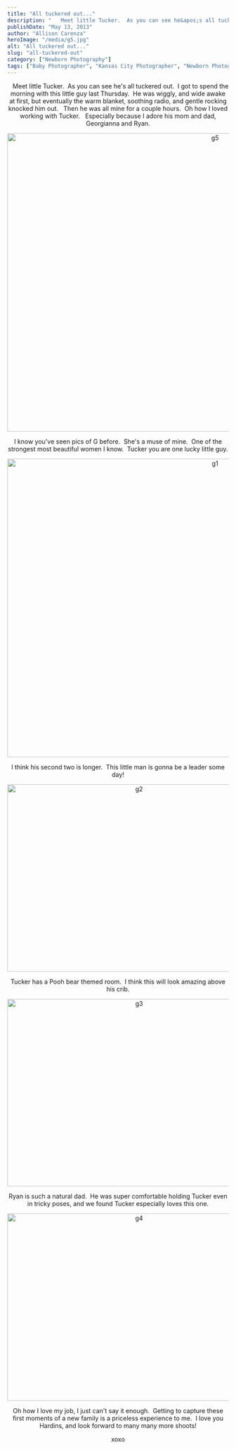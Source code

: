 ```yaml
---
title: "All tuckered out..."
description: "   Meet little Tucker.  As you can see he&apos;s all tuckered out.  I got to spend the morning with this "
publishDate: "May 13, 2013"
author: "Allison Carenza"
heroImage: "/media/g5.jpg"
alt: "All tuckered out..."
slug: "all-tuckered-out"
category: ["Newborn Photography"]
tags: ["Baby Photographer", "Kansas City Photographer", "Newborn Photography", "Newborn Pictures"]
---
```


<p style="text-align: center;">
<p style="text-align: center;">
<p style="text-align: center;">
<p style="text-align: center;">
<p style="text-align: center;">
<p style="text-align: center;">
<p style="text-align: center;">   Meet little Tucker.  As you can see he&apos;s all tuckered out.  I got to spend the morning with this little guy last Thursday.  He was wiggly, and wide awake at first, but eventually the warm blanket, soothing radio, and gentle rocking knocked him out.   Then he was all mine for a couple hours.  Oh how I loved working with Tucker.   Especially because I adore his mom and dad, Georgianna and Ryan.</p>
<p style="text-align: center;"><img class="aligncenter size-full wp-image-4842" alt="g5" src="/media/g5.jpg" width="930" height="680" srcset="/media/g5.jpg 930w, /media/g5-300x219.jpg 300w, /media/g5-768x562.jpg 768w" sizes="(max-width: 930px) 100vw, 930px" /></p>
<p style="text-align: center;">I know you&apos;ve seen pics of G before.  She&apos;s a muse of mine.  One of the strongest most beautiful women I know.  Tucker you are one lucky little guy.</p>
<p style="text-align: center;">
<p style="text-align: center;">
<p style="text-align: center;">
<p style="text-align: center;">
<p style="text-align: center;">
<p style="text-align: center;">
<p style="text-align: center;">
<p style="text-align: center;">
<p style="text-align: center;">
<p style="text-align: center;">
<p style="text-align: center;"><a href="http://www.allisoncarenza.com"><img class="aligncenter size-full wp-image-4838" alt="g1" src="/media/g1.jpg" width="930" height="680" srcset="/media/g1.jpg 930w, /media/g1-300x219.jpg 300w, /media/g1-768x562.jpg 768w" sizes="(max-width: 930px) 100vw, 930px" /></a></p>
<p style="text-align: center;">I think his second two is longer.  This little man is gonna be a leader some day!</p>
<p style="text-align: center;"><img class="aligncenter size-large wp-image-4839" alt="g2" src="/media/g2.jpg" width="584" height="427" srcset="/media/g2.jpg 930w, /media/g2-300x219.jpg 300w, /media/g2-768x562.jpg 768w" sizes="(max-width: 584px) 100vw, 584px" /></p>
<p style="text-align: center;">Tucker has a Pooh bear themed room.  I think this will look amazing above his crib.</p>
<p style="text-align: center;"><img class="aligncenter size-large wp-image-4840" alt="g3" src="/media/g3.jpg" width="584" height="427" srcset="/media/g3.jpg 930w, /media/g3-300x219.jpg 300w, /media/g3-768x562.jpg 768w" sizes="(max-width: 584px) 100vw, 584px" /></p>
<p style="text-align: center;">Ryan is such a natural dad.  He was super comfortable holding Tucker even in tricky poses, and we found Tucker especially loves this one.</p>
<p style="text-align: center;"><img class="aligncenter size-large wp-image-4841" alt="g4" src="/media/g4.jpg" width="584" height="427" srcset="/media/g4.jpg 930w, /media/g4-300x219.jpg 300w, /media/g4-768x562.jpg 768w" sizes="(max-width: 584px) 100vw, 584px" /></p>
<p style="text-align: center;">Oh how I love my job, I just can&apos;t say it enough.  Getting to capture these first moments of a new family is a priceless experience to me.  I love you Hardins, and look forward to many many more shoots!</p>
<p style="text-align: center;">xoxo</p>
